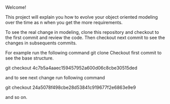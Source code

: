 Welcome!

This project will explain you how to evolve your object oriented modeling
over the time as n when you get the more requirements. 

To see the real change in modeling, clone this repository and
checkout to the first commit and review the code.
Then checkout next commit to see the changes in subsequents commits.  

For example run the following command
git clone <repo-name>
Checkout first commit to see the base structure.

git checkout 4c7b5a4aaec159457952a600d06c8cbe30515ded

and to see next change run following command

git checkout 24a5078f498cbe28d53841c919677f2e6863e9e9

and so on.   

